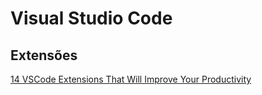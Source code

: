 # Visual Studio Code

## Extensões

[14 VSCode Extensions That Will Improve Your Productivity](https://dev.to/x-team/14-vscode-extensions-that-will-improve-your-productivity-27ah)